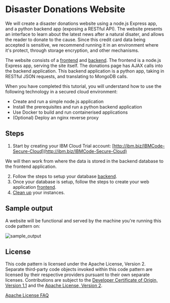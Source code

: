 # Disaster Donations Website

We will create a disaster donations website
using a node.js Express app, and a python backend app (exposing a
RESTful API). The website presents an interface to learn about the
latest news after a natural disater, and allows the reader to donate
to the cause. Since this credit card data being accepted is sensitive,
we recommend running it in an environment where it's protect, through
storage encryption, and other mechanisms.

The website consists of a [frontend](./frontend) and
[backend](./backend). The frontend is a node.js Express app, serving
the site itself. The donations page has AJAX calls into the backend
application. This backend application is a python app, taking in
RESTful JSON requests, and translating to MongoDB calls.

When you have completed this tutorial, you will understand how to use the following technology in a secured cloud environment:

* Create and run a simple node.js application
* Install the prerequisites and run a python backend application
* Use Docker to build and run containerised applications
* (Optional) Deploy an nginx reverse proxy


## Steps

1. Start by creating your IBM Cloud Trial account: [http://ibm.biz/IBMCode-Secure-Cloud](http://ibm.biz/IBMCode-Secure-Cloud)

We will then work from where the data is stored in the backend database to the frontend application.

2. Follow the steps to setup your database [backend](./backend).
3. Once your database is setup, follow the steps to create your web application [frontend](./frontend).
4. [Clean up](./cleanup.md) your instances.


## Sample output

A website will be functional and served by the machine you're running
this code pattern on:

![sample_output](website.png)


## License

This code pattern is licensed under the Apache License,
Version 2. Separate third-party code objects invoked within this code
pattern are licensed by their respective providers pursuant to their
own separate licenses. Contributions are subject to the [Developer
Certificate of Origin, Version 1.1](https://developercertificate.org/)
and the [Apache License, Version
2](https://www.apache.org/licenses/LICENSE-2.0.txt).

[Apache License
FAQ](https://www.apache.org/foundation/license-faq.html#WhatDoesItMEAN)
